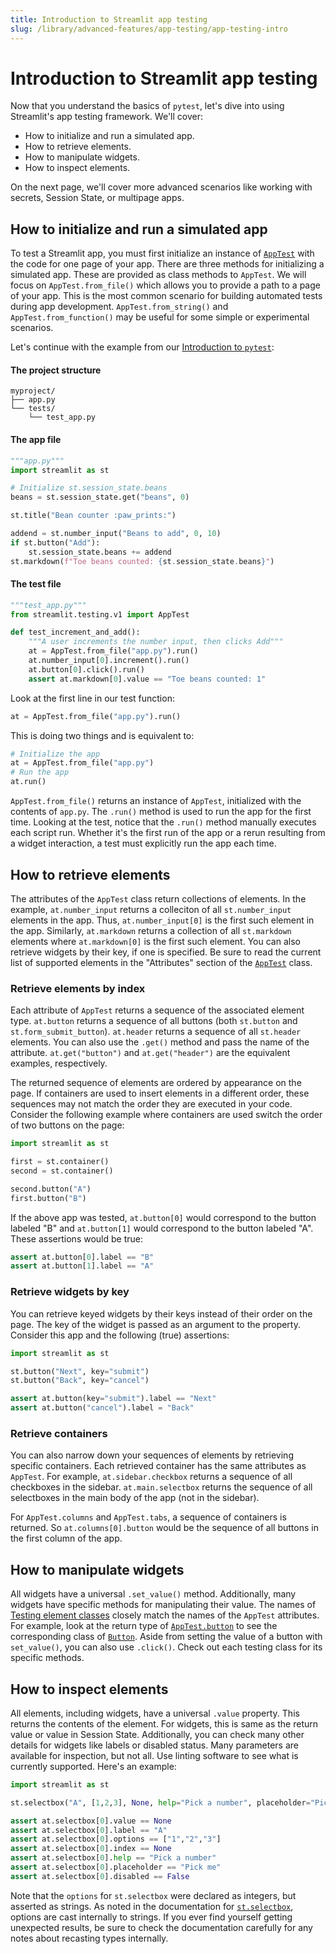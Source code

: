 ```yaml
---
title: Introduction to Streamlit app testing
slug: /library/advanced-features/app-testing/app-testing-intro
---
```


# Introduction to Streamlit app testing

Now that you understand the basics of `pytest`, let's dive into using Streamlit's app testing framework. We'll cover:

- How to initialize and run a simulated app.
- How to retrieve elements.
- How to manipulate widgets.
- How to inspect elements.

On the next page, we'll cover more advanced scenarios like working with secrets, Session State, or multipage apps.

## How to initialize and run a simulated app

To test a Streamlit app, you must first initialize an instance of [`AppTest`](/library/api-reference/app-testing/st.testing.v1.apptest) with the code for one page of your app. There are three methods for initializing a simulated app. These are provided as class methods to `AppTest`. We will focus on `AppTest.from_file()` which allows you to provide a path to a page of your app. This is the most common scenario for building automated tests during app development. `AppTest.from_string()` and `AppTest.from_function()` may be useful for some simple or experimental scenarios.

Let's continue with the example from our [Introduction to `pytest`]():

#### The project structure

```none
myproject/
├── app.py
└── tests/
    └── test_app.py
```

#### The app file

```python
"""app.py"""
import streamlit as st

# Initialize st.session_state.beans
beans = st.session_state.get("beans", 0)

st.title("Bean counter :paw_prints:")

addend = st.number_input("Beans to add", 0, 10)
if st.button("Add"):
    st.session_state.beans += addend
st.markdown(f"Toe beans counted: {st.session_state.beans}")
```

#### The test file

```python
"""test_app.py"""
from streamlit.testing.v1 import AppTest

def test_increment_and_add():
    """A user increments the number input, then clicks Add"""
    at = AppTest.from_file("app.py").run()
    at.number_input[0].increment().run()
    at.button[0].click().run()
    assert at.markdown[0].value == "Toe beans counted: 1"
```

Look at the first line in our test function:

```python
at = AppTest.from_file("app.py").run()
```

This is doing two things and is equivalent to:

```python
# Initialize the app
at = AppTest.from_file("app.py")
# Run the app
at.run()
```

`AppTest.from_file()` returns an instance of `AppTest`, initialized with the contents of `app.py`. The `.run()` method is used to run the app for the first time. Looking at the test, notice that the `.run()` method manually executes each script run. Whether it's the first run of the app or a rerun resulting from a widget interaction, a test must explicitly run the app each time.

## How to retrieve elements

The attributes of the `AppTest` class return collections of elements. In the example, `at.number_input` returns a colleciton of all `st.number_input` elements in the app. Thus, `at.number_input[0]` is the first such element in the app. Similarly, `at.markdown` returns a collection of all `st.markdown` elements where `at.markdown[0]` is the first such element. You can also retrieve widgets by their key, if one is specified. Be sure to read the current list of supported elements in the "Attributes" section of the [`AppTest`](/library/api-reference/app-testing/st.testing.v1.apptest) class.

### Retrieve elements by index

Each attribute of `AppTest` returns a sequence of the associated element type. `at.button` returns a sequence of all buttons (both `st.button` and `st.form_submit_button`). `at.header` returns a sequence of all `st.header` elements. You can also use the `.get()` method and pass the name of the attribute. `at.get("button")` and `at.get("header")` are the equivalent examples, respectively.

The returned sequence of elements are ordered by appearance on the page. If containers are used to insert elements in a different order, these sequences may not match the order they are executed in your code. Consider the following example where containers are used switch the order of two buttons on the page:

```python
import streamlit as st

first = st.container()
second = st.container()

second.button("A")
first.button("B")
```

If the above app was tested, `at.button[0]` would correspond to the button labeled "B" and `at.button[1]` would correspond to the button labeled "A". These assertions would be true:

```python
assert at.button[0].label == "B"
assert at.button[1].label == "A"
```

### Retrieve widgets by key

You can retrieve keyed widgets by their keys instead of their order on the page. The key of the widget is passed as an argument to the property. Consider this app and the following (true) assertions:

```python
import streamlit as st

st.button("Next", key="submit")
st.button("Back", key="cancel")
```

```python
assert at.button(key="submit").label == "Next"
assert at.button("cancel").label = "Back"
```

### Retrieve containers

You can also narrow down your sequences of elements by retrieving specific containers. Each retrieved container has the same attributes as `AppTest`. For example, `at.sidebar.checkbox` returns a sequence of all checkboxes in the sidebar. `at.main.selectbox` returns the sequence of all selectboxes in the main body of the app (not in the sidebar).

For `AppTest.columns` and `AppTest.tabs`, a sequence of containers is returned. So `at.columns[0].button` would be the sequence of all buttons in the first column of the app.

## How to manipulate widgets

All widgets have a universal `.set_value()` method. Additionally, many widgets have specific methods for manipulating their value. The names of [Testing element classes](/library/api-reference/app-testing/testing-element-classes) closely match the names of the `AppTest` attributes. For example, look at the return type of [`AppTest.button`](/library/api-reference/app-testing/st.testing.v1.apptest#apptestbutton) to see the corresponding class of [`Button`](/library/api-reference/app-testing/testing-element-classes#sttestingv1element_treebutton). Aside from setting the value of a button with `set_value()`, you can also use `.click()`. Check out each testing class for its specific methods.

## How to inspect elements

All elements, including widgets, have a universal `.value` property. This returns the contents of the element. For widgets, this is same as the return value or value in Session State. Additionally, you can check many other details for widgets like labels or disabled status. Many parameters are available for inspection, but not all. Use linting software to see what is currently supported. Here's an example:

```python
import streamlit as st

st.selectbox("A", [1,2,3], None, help="Pick a number", placeholder="Pick me")
```

```python
assert at.selectbox[0].value == None
assert at.selectbox[0].label == "A"
assert at.selectbox[0].options == ["1","2","3"]
assert at.selectbox[0].index == None
assert at.selectbox[0].help == "Pick a number"
assert at.selectbox[0].placeholder == "Pick me"
assert at.selectbox[0].disabled == False
```

<Tip>

Note that the `options` for `st.selectbox` were declared as integers, but asserted as strings. As noted in the documentation for [`st.selectbox`](/library/api-reference/widgets/st.selectbox), options are cast internally to strings. If you ever find yourself getting unexpected results, be sure to check the documentation carefully for any notes about recasting types internally.

</Tip>
